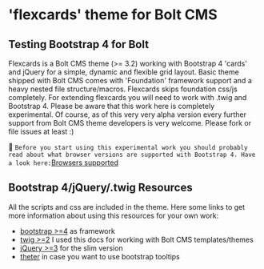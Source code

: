 # 'flexcards' theme for Bolt CMS
## Testing Bootstrap 4 for Bolt
Flexcards is a Bolt CMS theme (>= 3.2) working with Bootstrap 4 'cards' and jQuery for a simple, dynamic and flexible grid layout. Basic theme shipped with Bolt CMS comes with 'Foundation' framework support and a heavy nested file structure/macros. Flexcards skips foundation css/js completely. For extending flexcards you will need to work with .twig and Bootstrap 4. Please be aware that this work here is completely experimental. Of course, as of this very very alpha version every further support from Bolt CMS theme developers is very welcome. Please fork or file issues at least :)

:no_bell: 
```Before you start using this experimental work you should probably read about what browser versions are supported with Bootstrap 4. Have a look here:```[Browsers supported](http://v4-alpha.getbootstrap.com/getting-started/browsers-devices/)

## Bootstrap 4/jQuery/.twig Resources
All the scripts and css are included in the theme. Here some links to get more information about using this resources for your own work:

 * [bootstrap >=4](https://v4-alpha.getbootstrap.com/) as framework
 * [twig >=2](http://twig.sensiolabs.org/doc/2.x/) I used this docs for working with Bolt CMS templates/themes
 * [jQuery >=3](https://jquery.com/download/) for the slim version
 * [theter](http://tether.io/) in case you want to use bootstrap tooltips
 

